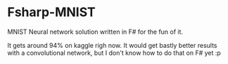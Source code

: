 # Fsharp-MNIST
MNIST Neural network solution written in F# for the fun of it.

It gets around 94% on kaggle righ now. It would get bastly better results with a convolutional network, but I don't know how to do that on F# yet :p
